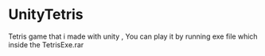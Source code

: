 # UnityTetris
Tetris game that i made with unity ,
You can play it by running exe file which inside the TetrisExe.rar
